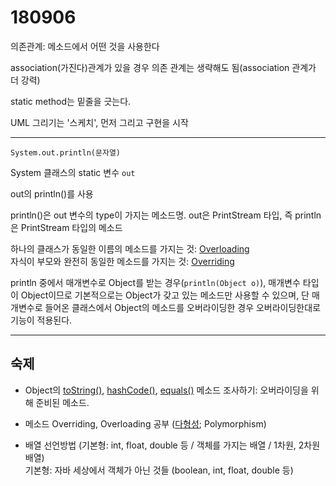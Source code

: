 # 180906

의존관계: 메소드에서 어떤 것을 사용한다

association(가진다)관계가 있을 경우 의존 관계는 생략해도 됨(association 관계가 더 강력)

static method는 밑줄을 긋는다.

UML 그리기는 '스케치', 먼저 그리고 구현을 시작

---

`System.out.println(문자열)`

System 클래스의 static 변수 `out`

out의 println()를 사용

println()은 out 변수의 type이 가지는 메소드명. out은 PrintStream 타입, 즉 println은 PrintStream 타입의 메소드

하나의 클래스가 동일한 이름의 메소드를 가지는 것: <u>Overloading</u>  
자식이 부모와 완전히 동일한 메소드를 가지는 것: <u>Overriding</u>

println 중에서 매개변수로 Object를 받는 경우(`println(Object o)`), 매개변수 타입이 Object이므로 기본적으로는 Object가 갖고 있는 메소드만 사용할 수 있으며, 단 매개변수로 들어온 클래스에서 Object의 메소드를 오버라이딩한 경우 오버라이딩한대로 기능이 적용된다.





---

## 숙제

- Object의 <u>toString()</u>, <u>hashCode()</u>, <u>equals()</u> 메소드 조사하기: 오버라이딩을 위해 준비된 메소드.

- 메소드 Overriding, Overloading 공부 (<u>다형성</u>; Polymorphism)

- 배열 선언방법 (기본형: int, float, double 등 / 객체를 가지는 배열 / 1차원, 2차원 배열)  
  기본형: 자바 세상에서 객체가 아닌 것들 (boolean, int, float, double 등)
